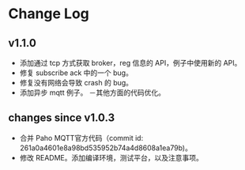 # Change Log

## v1.1.0
- 添加通过 tcp 方式获取 broker，reg 信息的 API，例子中使用新的 API。
- 修复 subscribe ack 中的一个 bug。
- 修复没有网络会导致 crash 的 bug。
- 添加异步 mqtt 例子。
－其他方面的代码优化。

## changes since v1.0.3

- 合并 Paho MQTT官方代码（commit id: 261a0a4601e8a98bd535952b74a4d8608a1ea79b)。
- 修改 README。添加编译环境，测试平台，以及注意事项。
